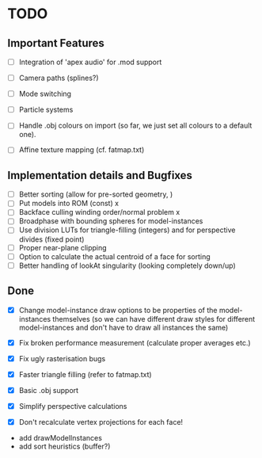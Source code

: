 # TODO

## Important Features
- [ ] Integration of 'apex audio' for .mod support
- [ ] Camera paths (splines?)
- [ ] Mode switching
- [ ] Particle systems
- [ ] Handle .obj colours on import (so far, we just set all colours to a default one).
- [ ] Affine texture mapping (cf. fatmap.txt)



## Implementation details and Bugfixes 
- [ ] Better sorting (allow for pre-sorted geometry, )
- [ ] Put models into ROM (const)                          x
- [ ] Backface culling winding order/normal problem        x
- [ ] Broadphase with bounding spheres for model-instances
- [ ] Use division LUTs for triangle-filling (integers) and for perspective divides (fixed point)
- [ ] Proper near-plane clipping 
- [ ] Option to calculate the actual centroid of a face for sorting
- [ ] Better handling of lookAt singularity (looking completely down/up)

## Done
- [x] Change model-instance draw options to be properties of the model-instances themselves (so we can have different draw styles for different model-instances and don't have to draw all instances the same)
- [x] Fix broken performance measurement (calculate proper averages etc.) 
- [x] Fix ugly rasterisation bugs
- [x] Faster triangle filling (refer to fatmap.txt)
- [x] Basic .obj support
- [x] Simplify perspective calculations                    
- [x] Don't recalculate vertex projections for each face! 


- add drawModelInstances 
- add sort heuristics (buffer?)